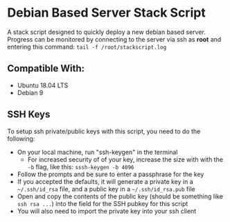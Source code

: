 # Debian Based Server Stack Script

A stack script designed to quickly deploy a new debian based server. Progress can be monitored by connecting
to the server via ssh as **root** and entering this command: `tail -f /root/stackscript.log`

## Compatible With:
- Ubuntu 18.04 LTS
- Debian 9

## SSH Keys
To setup ssh private/public keys with this script, you need to do the following:
- On your local machine, run "ssh-keygen" in the terminal
    - For increased security of of your key, increase the size with with the `-b` flag, like this: `sssh-keygen -b 4096`
- Follow the prompts and be sure to enter a passphrase for the key
- If you accepted the defaults, it will generate a private key in a `~/.ssh/id_rsa` file, and a public key in a `~/.ssh/id_rsa.pub` file
- Open and copy the contents of the public key (should be something like `ssh rsa ...`) into the field for the SSH pubkey for this script
- You will also need to import the private key into your ssh client 